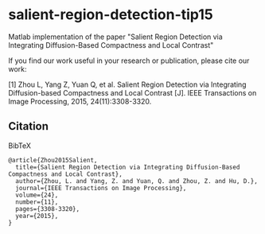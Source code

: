 # salient-region-detection-tip15
Matlab implementation of the paper "Salient Region Detection via Integrating Diffusion-Based Compactness and Local Contrast"

If you find our work useful in your research or publication, please cite our work:

[1] Zhou L, Yang Z, Yuan Q, et al. Salient Region Detection via Integrating Diffusion-based Compactness and Local Contrast [J]. IEEE Transactions on Image Processing, 2015, 24(11):3308-3320. 


## Citation
BibTeX
```
@article{Zhou2015Salient,
  title={Salient Region Detection via Integrating Diffusion-Based Compactness and Local Contrast},
  author={Zhou, L. and Yang, Z. and Yuan, Q. and Zhou, Z. and Hu, D.},
  journal={IEEE Transactions on Image Processing},
  volume={24},
  number={11},
  pages={3308-3320},
  year={2015},
}
```
